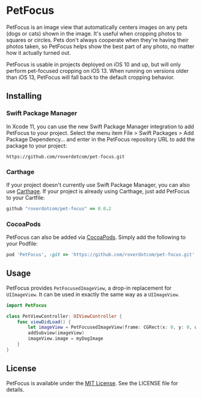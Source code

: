 # PetFocus

PetFocus is an image view that automatically centers images on any pets (dogs or cats) shown in the image. It's useful when cropping photos to squares or circles. Pets don't always cooperate when they're having their photos taken, so PetFocus helps show the best part of any photo, no matter how it actually turned out.

PetFocus is usable in projects deployed on iOS 10 and up, but will only perform pet-focused cropping on iOS 13. When running on versions older than iOS 13, PetFocus will fall back to the default cropping behavior.

## Installing

### Swift Package Manager

In Xcode 11, you can use the new Swift Package Manager integration to add PetFocus to your project. Select the menu item File > Swift Packages > Add Package Dependency… and enter in the PetFocus repository URL to add the package to your project:

```
https://github.com/roverdotcom/pet-focus.git
```

### Carthage

If your project doesn't currently use Swift Package Manager, you can also use [Carthage](https://www.github.com/Carthage/Carthage). If your project is already using Carthage, just add PetFocus to your Cartfile:

```ruby
github "roverdotcom/pet-focus" == 0.0.2
```

### CocoaPods

PetFocus can also be added via [CocoaPods](http://cocoapods.org/). Simply add the following to your Podfile:

```ruby
pod 'PetFocus', :git => 'https://github.com/roverdotcom/pet-focus.git'
```

## Usage

PetFocus provides `PetFocusedImageView`, a drop-in replacement for `UIImageView`. It can be used in exactly the same way as a `UIImageView`.

```swift
import PetFocus

class PetViewController: UIViewController {
    func viewDidLoad() {
        let imageView = PetFocusedImageView(frame: CGRect(x: 0, y: 0, width: 200, height: 200))
        addSubview(imageView)
        imageView.image = myDogImage
    }
}
```

## License

PetFocus is available under the [MIT License](https://choosealicense.com/licenses/mit/). See the LICENSE file for details.